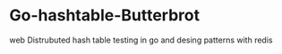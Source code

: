 # Go-hashtable-Butterbrot
web Distrubuted hash table testing in go and desing patterns with redis  

